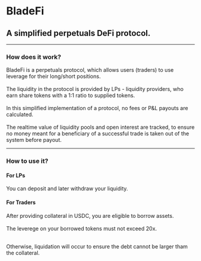 # BladeFi

## A simplified perpetuals DeFi protocol.

---

### How does it work?

BladeFi is a perpetuals protocol, which allows users (traders) to use leverage for their long/short positions.
</br></br>
The liquidity in the protocol is provided by LPs - liquidity providers, who earn share tokens with a 1:1 ratio to supplied tokens.
</br></br>
In this simplified implementation of a protocol, no fees or P&L payouts are calculated.
</br></br>
The realtime value of liquidity pools and open interest are tracked, to ensure no money meant for a beneficiary of a successful trade is taken out of the system before payout.

---

### How to use it?

#### For LPs

You can deposit and later withdraw your liquidity.</br>

#### For Traders

After providing collateral in USDC, you are eligible to borrow assets. </br></br>
The leverege on your borrowed tokens must not exceed 20x. </br></br>

Otherwise, liquidation will occur to ensure the debt cannot be larger tham the collateral.
